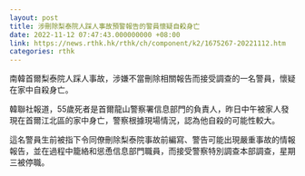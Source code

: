 ```yaml
---
layout: post
title: 涉刪除梨泰院人踩人事故預警報告的警員懷疑自殺身亡
date: 2022-11-12 07:47:43.000000000 +08:00
link: https://news.rthk.hk/rthk/ch/component/k2/1675267-20221112.htm
categories: rthk
---
```


南韓首爾梨泰院人踩人事故，涉嫌不當刪除相關報告而接受調查的一名警員，懷疑在家中自殺身亡。

韓聯社報道，55歲死者是首爾龍山警察署信息部門的負責人，昨日中午被家人發現在首爾江北區的家中身亡，警察根據現場情況，認為他自殺的可能性較大。

這名警員生前被指下令同僚刪除梨泰院事故前編寫、警告可能出現嚴重事故的情報報告，並在過程中籠絡和慫恿信息部門職員，而接受警察特別調查本部調查，星期三被停職。
